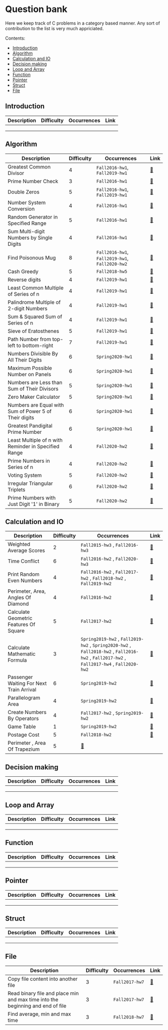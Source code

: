 # Question bank

Here we keep track of C problems in a category based manner.
Any sort of contribution to the list is very much appriciated.

Contents:

 - [Introduction](#introduction)
 - [Algorithm](#algorithm)
 - [Calculation and IO](#calculation-and-io)
 - [Decision making](#decision-making)
 - [Loop and Array](#loop-and-array)
 - [Function](#function)
 - [Pointer](#pointer)
 - [Struct](#struct)
 - [File](#file)

## Introduction

| Description | Difficulty | Occurrences | Link |
|-------------|------------|-------------|------|
|             |            |             |      |
|             |            |             |      |
|             |            |             |      |


## Algorithm
| Description | Difficulty | Occurrences | Link |
|-------------|------------|-------------|------|
| Greatest Common Divisor | 4 | `Fall2016-hw1`, `Fall2019-hw1` | [:link:](./algorithm/greatest-common-divisor/p1.md) |
| Prime Number Check | 3 | `Fall2016-hw1` | [:link:](./algorithm/prime-number-check/p2.md) |
| Double Zeros | 5 | `Fall2016-hw1`, `Fall2019-hw1` | [:link:](./algorithm/double-zeros/p2.md) |
| Number System Conversion | 4 | `Fall2016-hw1` | [:link:](./algorithm/number-system-conversion/p7.md) |
| Random Generator in Specified Range | 5 | `Fall2016-hw1` | [:link:](./algorithm/range-random-generator/p4.md) |
| Sum Multi-digit Numbers by Single Digits | 4 | `Fall2016-hw1` | [:link:](./algorithm/multi-digit-sum-by-single-digit-sum/p5.md) |
| Find Poisonous Mug | 8 | `Fall2016-hw1`, `Fall2019-hw1`, `Fall2020-hw2` | [:link:](./algorithm/find-poisonous-mug/p9.md) |
| Cash Greedy | 5 | `Fall2018-hw5` | [:link:](./algorithm/cash-greedy/p6.md) |
| Reverse digits | 4 | `Fall2019-hw1` | [:link:](./algorithm/reverse-digits/p3.md) |
| Least Common Multiple of Series of n | 4 | `Fall2019-hw1` | [:link:](./algorithm/least-common-multiple-of-series/p4.md) |
| Palindrome Multiple of 2-digit Numbers | 4 | `Fall2019-hw1` | [:link:](./algorithm/palindrome-multiple-of-two-digit-numbers/p5.md) |
| Sum & Squared Sum of Series of n | 4 | `Fall2019-hw1` | [:link:](./algorithm/sum-&-squared-sum-of-series/p6.md) |
| Sieve of Eratosthenes | 5 | `Fall2019-hw1` | [:link:](./algorithm/sieve-of-eratosthenes/p7.md) |
| Path Number from top-left to bottom-right | 7 | `Fall2019-hw1` | [:link:](./algorithm/find-all-path-number/p8.md) |
| Numbers Divisible By All Their Digits | 6 | `Spring2020-hw1` | [:link:](./algorithm/numbers-divisible-by-all-their-digits/p1.md) |
| Maximum Possible Number on Panels | 6 | `Spring2020-hw1` | [:link:](./algorithm/max-possible-number-on-panels/p2.md) |
| Numbers are Less than Sum of Their Divisors | 5 | `Spring2020-hw1` | [:link:](./algorithm/numbers-lt-sum-their-divisors/p3.md) |
| Zero Maker Calculator | 5 | `Spring2020-hw1` | [:link:](./algorithm/zero-maker-calculator/p4.md) |
| Numbers are Equal with Sum of Power 5 of Their digits | 6 | `Spring2020-hw1` | [:link:](./algorithm/numbers-eq-sum-of-power-5-of-digits/p5.md) |
| Greatest Pandigital Prime Number | 6 | `Spring2020-hw1` | [:link:](./algorithm/greatest-pandigital-prime-number/p6.md) |
| Least Multiple of n with Reminder in Specified Range | 4 | `Fall2020-hw2` | [:link:](./algorithm/least-multiple-with-reminder-in-specified-range/p3.md) |
| Prime Numbers in Series of n | 4 | `Fall2020-hw2` | [:link:](./algorithm/prime-numbers-in-series-of-n/p4.md) |
| Voting System | 5 | `Fall2020-hw2` | [:link:](./algorithm/voting-system/p5.md) |
| Irregular Triangular Triplets | 6 | `Fall2020-hw2` | [:link:](./algorithm/irregular-triangular-triplet/p7.md) |
| Prime Numbers with Just Digit '1' in Binary | 5 | `Fall2020-hw2` | [:link:](./algorithm/prime-numbers-with-just-1-in-binary/p8.md) |

## Calculation and IO
| Description | Difficulty | Occurrences | Link |
|-------------|------------|-------------|------|
| Weighted Average Scores | 2 | `Fall2015-hw3` , `Fall2016-hw3` | [:link:](https://github.com/aut-ce/CE101/blob/calculation-IO/bank/calculation%20and%20IO/weighted-average-scores/p3.md) |
| Time Conflict | 6 | `Fall2016-hw2` , `Fall2020-hw3` | [:link:](https://github.com/aut-ce/CE101/blob/calculation-IO/bank/calculation%20and%20IO/time-conflict/p5.md) |
|  Print Random Even Numbers | 4 | `Fall2016-hw2` , `Fall2017-hw2` , `Fall2018-hw2` , `Fall2019-hw2` | [:link:](https://github.com/aut-ce/CE101/blob/calculation-IO/bank/calculation%20and%20IO/print-random-even-numbers/p6.md)
| Perimeter, Area, Angles Of Diamond | 4 | `Fall2016-hw2` | [:link:](https://github.com/aut-ce/CE101/blob/calculation-IO/bank/calculation%20and%20IO/perimeter-area-angles-of-diamond/p4.md)           |
| Calculate Geometric Features Of Square | 5 | `Fall2017-hw2` | [:link:](https://github.com/aut-ce/CE101/blob/calculation-IO/bank/calculation%20and%20IO/calculate-geometric-features-of-square/p4.md)
| Calculate Mathematic Formula | 3| `Spring2019-hw2` , `Fall2019-hw2` , `Spring2020-hw2` , `Fall2018-hw2` , `Fall2016-hw2` , `Fall2017-hw2` , `Fall2017-hw4` , `Fall2020-hw2` | [:link:](https://github.com/aut-ce/CE101/blob/calculation-IO/bank/calculation%20and%20IO/calculate-mathematic-formula/p3.md) |
| Passenger Waiting For Next Train Arrival | 6 | `Spring2019-hw2` | [:link:](https://github.com/aut-ce/CE101/blob/calculation-IO/bank/calculation%20and%20IO/passenger-waiting-for-next-train-arrival/p4.md)
| Parallelogram Area | 4 | `Spring2019-hw2` | [:link:](https://github.com/aut-ce/CE101/blob/calculation-IO/bank/calculation%20and%20IO/parallelogram-area/p5.md)
| Create Numbers By Operators | 4 | `Fall2017-hw2` , `Spring2019-hw2` | [:link:](https://github.com/aut-ce/CE101/blob/calculation-IO/bank/calculation%20and%20IO/create-numbers-by-operators/p5.md)|
| Game Table | 1 | `Spring2019-hw2` | [:link:](https://github.com/aut-ce/CE101/blob/calculation-IO/bank/calculation%20and%20IO/game-table/p7.md)
| Postage Cost | 5 | `Fall2018-hw2` | [:link:](https://github.com/aut-ce/CE101/blob/calculation-IO/bank/calculation%20and%20IO/postage-cost/p4.md)
| Perimeter , Area Of Trapezium | 5 | [:link:](https://github.com/aut-ce/CE101/blob/calculation-IO/bank/calculation%20and%20IO/perimeter-area-of-trapezium/p5.md)


## Decision making
| Description | Difficulty | Occurrences | Link |
|-------------|------------|-------------|------|
|             |            |             |      |
|             |            |             |      |
|             |            |             |      |


## Loop and Array
| Description | Difficulty | Occurrences | Link |
|-------------|------------|-------------|------|
|             |            |             |      |
|             |            |             |      |
|             |            |             |      |


## Function
| Description | Difficulty | Occurrences | Link |
|-------------|------------|-------------|------|
|             |            |             |      |
|             |            |             |      |
|             |            |             |      |

## Pointer
| Description | Difficulty | Occurrences | Link |
|-------------|------------|-------------|------|
|             |            |             |      |
|             |            |             |      |
|             |            |             |      |


## Struct
| Description | Difficulty | Occurrences | Link |
|-------------|------------|-------------|------|
|             |            |             |      |
|             |            |             |      |
|             |            |             |      |


## File
| Description | Difficulty | Occurrences | Link |
|-------------|------------|-------------|------|
| Copy file content into another file | 3 | `Fall2017-hw7` | [:link:](./file/copy-file-content-into-another-file/5.md) |
| Read binary file and place min and max time into the beginning and end of file| 3 | `Fall2017-hw7` | [:link:](./file/read-time-struct-and-find-min-and-max-time/6.md) |
| Find average, min and max time| 3 | `Fall2018-hw7` | [:link:](./file/find-average-min-and-max-time-from-file/p5.md) |

